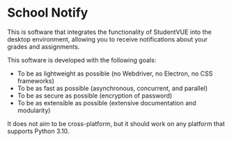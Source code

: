 # School Notify

This is software that integrates the functionality of StudentVUE into the
desktop environment, allowing you to receive notifications about your grades
and assignments.

This software is developed with the following goals:

- To be as lightweight as possible (no Webdriver, no Electron, no CSS frameworks)
- To be as fast as possible (asynchronous, concurrent, and parallel)
- To be as secure as possible (encryption of password)
- To be as extensible as possible (extensive documentation and modularity)

It does not aim to be cross-platform, but it should work on any platform that
supports Python 3.10.

